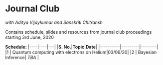 # Journal Club
*with Aditya Vijaykumar and Sanskriti Chitransh*
<br>

Contains schedule, slides and resources from journal club proceedings starting 3rd June, 2020
<br>

<style>
.tablelines table, .tablelines td, .tablelines th {
        border: 1px solid black;
        }
</style>

**Schedule:**
|----|----|---|
|**S. No.**|**Topic**|**Date**|
|----------|---------|--------|
|1  | Quantum computing with electrons on Helium|03/06/20|
|2 | Bayesian Inference| *TBA* |
